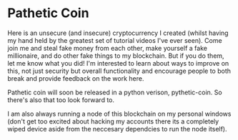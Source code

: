 # Pathetic Coin
Here is an unsecure (and insecure) cryptocurrency I created (whilst having my hand held by the greatest set of tutorial videos I've ever seen). Come join me and steal fake money from each other, make yourself a fake millionaire, and do other fake things to my blockchain. But if you do them, let me know what you did! I'm interested to learn about ways to improve on this, not just security but overall functionality and encourage people to both break and provide feedback on the work here.

Pathetic coin will soon be released in a python verison, pythetic-coin. So there's also that too look forward to.

I am also always running a node of this blockchain on my personal windows (don't get too excited about hacking my accounts there its a completely wiped device aside from the neccesary dependcies to run the node itself).
